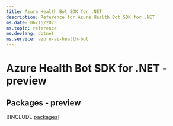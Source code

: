 ```yaml
---
title: Azure Health Bot SDK for .NET
description: Reference for Azure Health Bot SDK for .NET
ms.date: 06/16/2025
ms.topic: reference
ms.devlang: dotnet
ms.service: azure-ai-health-bot
---
```

# Azure Health Bot SDK for .NET - preview
## Packages - preview
[!INCLUDE [packages](health-bot-index.md)]